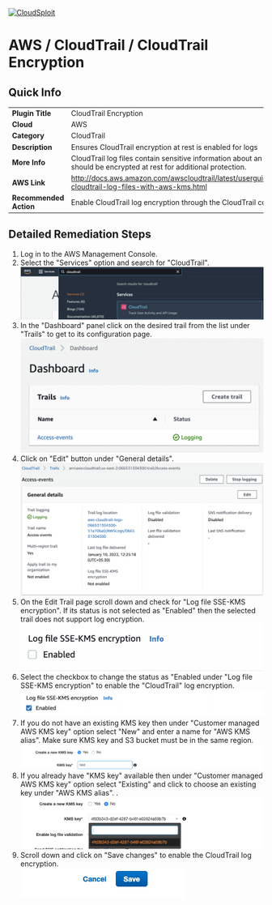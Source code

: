 [![CloudSploit](https://cloudsploit.com/img/logo-new-big-text-100.png "CloudSploit")](https://cloudsploit.com)

# AWS / CloudTrail / CloudTrail Encryption

## Quick Info

| | |
|-|-|
| **Plugin Title** | CloudTrail Encryption |
| **Cloud** | AWS |
| **Category** | CloudTrail |
| **Description** | Ensures CloudTrail encryption at rest is enabled for logs |
| **More Info** | CloudTrail log files contain sensitive information about an account and should be encrypted at rest for additional protection. |
| **AWS Link** | http://docs.aws.amazon.com/awscloudtrail/latest/userguide/encrypting-cloudtrail-log-files-with-aws-kms.html |
| **Recommended Action** | Enable CloudTrail log encryption through the CloudTrail console or API |

## Detailed Remediation Steps
1. Log in to the AWS Management Console.
2. Select the "Services" option and search for "CloudTrail".</br><img src="/resources/aws/cloudtrail/cloudtrail-encryption/step2.png"/>
3. In the "Dashboard" panel click on the desired trail from the list under "Trails" to get to its configuration page.</br> <img src="/resources/aws/cloudtrail/cloudtrail-encryption/step3.png"/>
4. Click on "Edit" button under "General details".</br><img src="/resources/aws/cloudtrail/cloudtrail-encryption/step4.png"/>
5. On the Edit Trail page scroll down and check for "Log file SSE-KMS encryption". If its status is not selected as "Enabled" then the selected trail does not support log encryption.</br><img src="/resources/aws/cloudtrail/cloudtrail-encryption/step5.png"/>
6. Select the checkbox to change the status as "Enabled under "Log file SSE-KMS encryption" to enable the "CloudTrail" log encryption. </br> <img src="/resources/aws/cloudtrail/cloudtrail-encryption/step6.png"/>
7. If you do not have an existing KMS key then under "Customer managed AWS KMS key" option select "New" and enter a name for "AWS KMS alias". Make sure KMS key and S3 bucket must be in the same region.</br><img src="/resources/aws/cloudtrail/cloudtrail-encryption/step7.png"/>
8. If you already have "KMS key" available then under "Customer managed AWS KMS key" option select "Existing" and click to choose an existing key under "AWS KMS alias".
.</br><img src="/resources/aws/cloudtrail/cloudtrail-encryption/step8.png"/>
9. Scroll down and click on "Save changes" to enable the CloudTrail log encryption.</br><img src="/resources/aws/cloudtrail/cloudtrail-encryption/step9.png"/>
